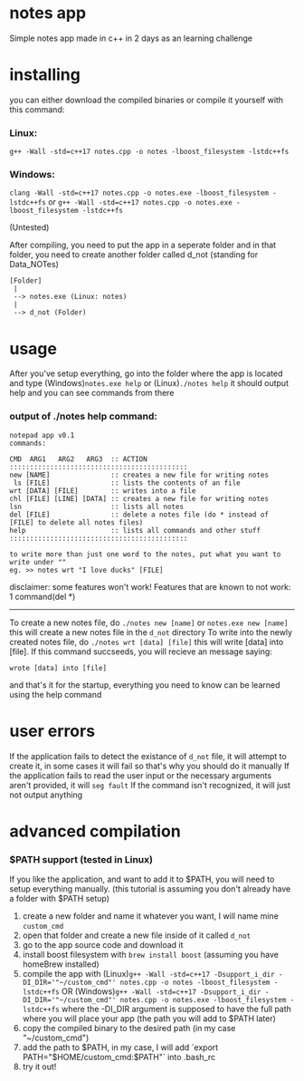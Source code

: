 # notes app
Simple notes app made in c++ in 2 days as an learning challenge

# installing
you can either download the compiled binaries or compile it yourself with this command:
### Linux:
`g++ -Wall -std=c++17 notes.cpp -o notes -lboost_filesystem -lstdc++fs`

### Windows:
`clang -Wall -std=c++17 notes.cpp -o notes.exe -lboost_filesystem -lstdc++fs`
or 
`g++ -Wall -std=c++17 notes.cpp -o notes.exe -lboost_filesystem -lstdc++fs`

(Untested)

After compiling, you need to put the app in a seperate folder and in that folder, you need to create another folder called d_not (standing for Data_NOTes)
```
[Folder]
 |
 --> notes.exe (Linux: notes)
 |
 --> d_not (Folder)
```
# usage
After you've setup everything, go into the folder where the app is located and type (Windows)`notes.exe help` or (Linux)`./notes help`
it should output help and you can see commands from there

### output of ./notes help command:
```
notepad app v0.1
commands:

CMD  ARG1   ARG2   ARG3  :: ACTION
::::::::::::::::::::::::::::::::::::::::::::
new [NAME]               :: creates a new file for writing notes
 ls [FILE]               :: lists the contents of an file
wrt [DATA] [FILE]        :: writes into a file
chl [FILE] [LINE] [DATA] :: creates a new file for writing notes
lsn                      :: lists all notes
del [FILE]               :: delete a notes file (do * instead of [FILE] to delete all notes files)
help                     :: lists all commands and other stuff
::::::::::::::::::::::::::::::::::::::::::::

to write more than just one word to the notes, put what you want to write under ""
eg. >> notes wrt "I love ducks" [FILE]
```
disclaimer: some features won't work!
Features that are known to not work: 1 command(del *)

------------------------------------------------------

To create a new notes file, do `./notes new [name]` or `notes.exe new [name]` this will create a new notes file in the `d_not` directory
To write into the newly created notes file, do `./notes wrt [data] [file]` this will write [data] into [file]. If this command succseeds, you will recieve an message saying:
```
wrote [data] into [file]
```
and that's it for the startup, everything you need to know can be learned using the help command

# user errors
If the application fails to detect the existance of `d_not` file, it will attempt to create it, in some cases it will fail so that's why you should do it manually
If the application fails to read the user input or the necessary arguments aren't provided, it will `seg fault`
If the command isn't recognized, it will just not output anything

# advanced compilation

### $PATH support (tested in Linux)
If you like the application, and want to add it to $PATH, you will need to setup everything manually.
(this tutorial is assuming you don't already have a folder with $PATH setup)
1. create a new folder and name it whatever you want, I will name mine `custom_cmd`
2. open that folder and create a new file inside of it called `d_not`
3. go to the app source code and download it
4. install boost filesystem with `brew install boost` (assuming you have homeBrew installed)
5. compile the app with (Linux)`g++ -Wall -std=c++17 -Dsupport_i_dir -DI_DIR='"~/custom_cmd"' notes.cpp -o notes -lboost_filesystem -lstdc++fs` OR (Windows)`g++ -Wall -std=c++17 -Dsupport_i_dir -DI_DIR='"~/custom_cmd"' notes.cpp -o notes.exe -lboost_filesystem -lstdc++fs` where the -DI_DIR argument is supposed to have the full path where you will place your app (the path you will add to $PATH later)
6. copy the compiled binary to the desired path (in my case "~/custom_cmd")
7. add the path to $PATH, in my case, I will add `export PATH="$HOME/custom_cmd:$PATH"` into .bash_rc
8. try it out!
